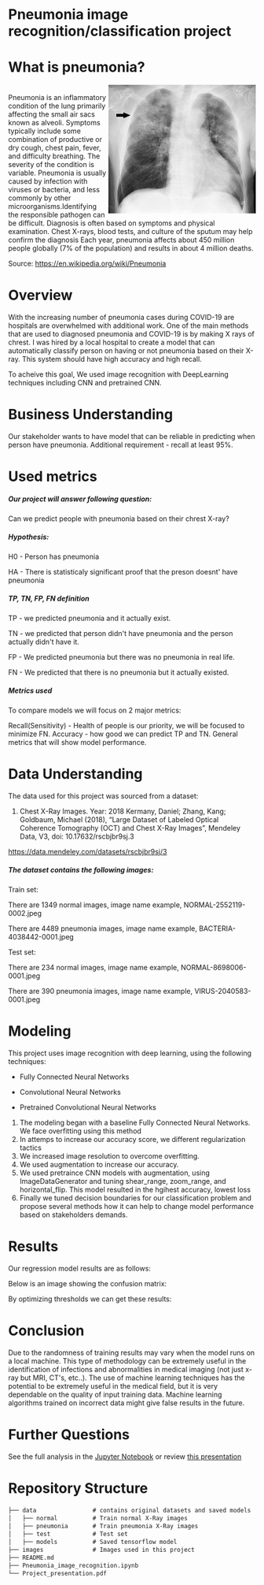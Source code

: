 # Pneumonia image recognition/classification project

# What is pneumonia?

<img src='https://github.com/314ka4y/Image_classification/blob/main/img/300_pneu.png' width=300 align='right'/>
<br>
Pneumonia is an inflammatory condition of the lung primarily affecting the small air sacs known as alveoli. Symptoms typically include some combination of productive or dry cough, chest pain, fever, and difficulty breathing. The severity of the condition is variable.
Pneumonia is usually caused by infection with viruses or bacteria, and less commonly by other microorganisms.Identifying the responsible pathogen can be difficult. Diagnosis is often based on symptoms and physical examination. Chest X-rays, blood tests, and culture of the sputum may help confirm the diagnosis
Each year, pneumonia affects about 450 million people globally (7% of the population) and results in about 4 million deaths.

Source: https://en.wikipedia.org/wiki/Pneumonia 


# Overview
With the increasing number of pneumonia cases during COVID-19 are hospitals are overwhelmed with additional work. One of the main methods that are used to diagnosed pneumonia and COVID-19 is by making X rays of chrest. I was hired by a local hospital to create a model that can automatically classify person on having or not pneumonia based on their X-ray. This system should have high accuracy and high recall.

To acheive this goal, We used image recognition with DeepLearning techniques including CNN and pretrained CNN.


# Business Understanding
Our stakeholder wants to have model that can be reliable in predicting when person have pneumonia.
Additional requirement - recall at least 95%.

# Used metrics
##### Our project will answer following question:
Can we predict people with pneumonia based on their chrest X-ray?

##### Hypothesis:
H0 - Person has pneumonia

HA - There is statisticaly significant proof that the preson doesnt' have pneumonia

##### TP, TN, FP, FN definition
TP - we predicted pneumonia and it actually exist.

TN - we predicted that person didn't have pneumonia and the person actually didn't have it.

FP - We predicted pneumonia but there was no pneumonia in real life.

FN - We predicted that there is no pneumonia but it actually existed.

##### Metrics used
To compare models we will focus on 2 major metrics:

Recall(Sensitivity) - Health of people is our priority, we will be focused to minimize FN.
Accuracy - how good we can predict TP and TN. General metrics that will show model performance.


# Data Understanding
The data used for this project was sourced from a dataset:

1) Chest X-Ray Images. Year: 2018 Kermany, Daniel; Zhang, Kang; Goldbaum, Michael (2018), “Large Dataset of Labeled Optical Coherence Tomography (OCT) and Chest X-Ray Images”, Mendeley Data, V3, doi: 10.17632/rscbjbr9sj.3

https://data.mendeley.com/datasets/rscbjbr9sj/3

##### The dataset contains the following images:

Train set:

There are 1349 normal images, image name example, NORMAL-2552119-0002.jpeg

There are 4489 pneumonia images, image name example, BACTERIA-4038442-0001.jpeg

Test set:

There are 234 normal images, image name example, NORMAL-8698006-0001.jpeg

There are 390 pneumonia images, image name example, VIRUS-2040583-0001.jpeg


# Modeling

This project uses image recognition with deep learning, using the following techniques:

- Fully Connected Neural Networks

- Convolutional Neural Networks

- Pretrained Convolutional Neural Networks

1. The modeling began with a baseline Fully Connected Neural Networks. We face overfitting using this method 
2. In attemps to increase our accuracy score, we different regularization tactics 
3. We increased image resolution to overcome overfitting.
4. We used  augmentation to increase our accuracy. 
5. We used pretraince CNN models with augmentation, using ImageDataGenerator and tuning shear_range, zoom_range, and horizontal_flip. This model resulted in the hgihest accuracy, lowest loss
6. Finally we tuned decision boundaries for our classification problem and propose several methods how it can help to change model performance based on stakeholders demands. 

#  Results
Our regression model results are as follows:




Below is an image showing the confusion matrix:



By optimizing thresholds we can get these results:



# Conclusion
Due to the randomness of training results may vary when the model runs on a local machine.
This type of methodology can be extremely useful in the identification of infections and abnormalities in medical imaging (not just x-ray but MRI, CT's, etc..). The use of machine learning techniques has the potential to be extremely useful in the medical field, but it is very dependable on the quality of input training data. Machine learning algorithms trained on incorrect data might give false results in the future. 


# Further Questions
See the full analysis in the [Jupyter Notebook](https://github.com/314ka4y/Image_classification/blob/main/Project_classification.ipynb) or review [this presentation](https://github.com/314ka4y/Image_classification/blob/main/Project_presentation.pdf)


# Repository Structure
```
├── data                # contains original datasets and saved models
│   ├── normal          # Train normal X-Ray images 
│   ├── pneumonia       # Train pneumonia X-Ray images
│   ├── test            # Test set 
│   ├── models          # Saved tensorflow model
├── images              # Images used in this project
├── README.md
├── Pneumonia_image_recognition.ipynb
└── Project_presentation.pdf